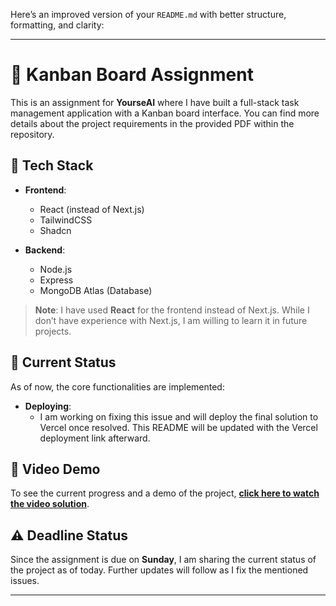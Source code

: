 Here’s an improved version of your `README.md` with better structure, formatting, and clarity:

---

# 📝 Kanban Board Assignment

This is an assignment for **YourseAI** where I have built a full-stack task management application with a Kanban board interface. You can find more details about the project requirements in the provided PDF within the repository.

## 🚀 Tech Stack

- **Frontend**: 
  - React (instead of Next.js)
  - TailwindCSS
  - Shadcn
  
- **Backend**:
  - Node.js
  - Express
  - MongoDB Atlas (Database)

> **Note**: I have used **React** for the frontend instead of Next.js. While I don’t have experience with Next.js, I am willing to learn it in future projects.

## 📌 Current Status

As of now, the core functionalities are implemented:

- **Deploying**: 
  - I am working on fixing this issue and will deploy the final solution to Vercel once resolved. This README will be updated with the Vercel deployment link afterward.

## 🎥 Video Demo

To see the current progress and a demo of the project, [**click here to watch the video solution**](https://www.youtube.com/watch?v=-tULes5HzuY).

## ⚠️ Deadline Status

Since the assignment is due on **Sunday**, I am sharing the current status of the project as of today. Further updates will follow as I fix the mentioned issues.

---
